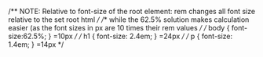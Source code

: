 /** NOTE: Relative to font-size of the root element: rem changes all font size relative to the set root html */
/** while the 62.5% solution makes calculation easier (as the font sizes in px are 10 times their rem values */
/* body { font-size:62.5%; } =10px */
/* h1 { font-size: 2.4em; } =24px */
/* p { font-size: 1.4em; } =14px */